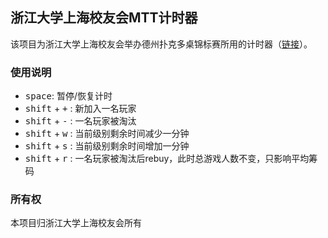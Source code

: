 ## 浙江大学上海校友会MTT计时器
该项目为浙江大学上海校友会举办德州扑克多桌锦标赛所用的计时器（[链接](https://flexwang.github.io/poker_clock/)）。
### 使用说明

 - <kbd>space</kbd>:                              暂停/恢复计时
 - <kbd>shift</kbd> + <kbd>+</kbd> :     新加入一名玩家
 - <kbd>shift</kbd> + <kbd>-</kbd> :     一名玩家被淘汰
 - <kbd>shift</kbd> + <kbd>w</kbd> :   当前级别剩余时间减少一分钟
 - <kbd>shift</kbd> + <kbd>s</kbd> :    当前级别剩余时间增加一分钟
 - <kbd>shift</kbd> + <kbd>r</kbd> :   一名玩家被淘汰后rebuy，此时总游戏人数不变，只影响平均筹码

### 所有权
本项目归浙江大学上海校友会所有
